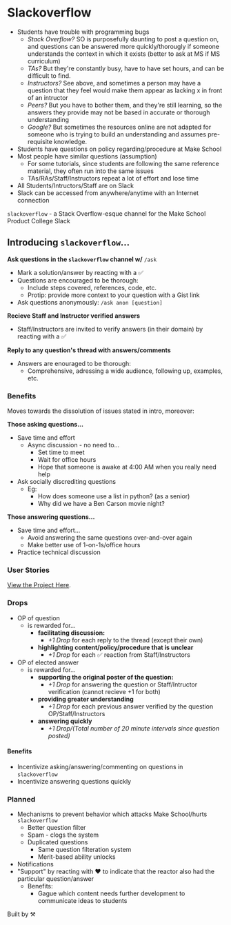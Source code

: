 # Slackoverflow
- Students have trouble with programming bugs
    + *Stack Overflow?* SO is purposefully daunting to post a question on, and
      questions can be answered more quickly/thorougly if someone understands
      the context in which it exists (better to ask at MS if MS curriculum)
    + *TAs?* But they're constantly busy, have to have set hours, and can be 
      difficult to find. 
    + *Instructors?* See above, and sometimes a person may have a question that
      they feel would make them appear as lacking x in front of an intructor
    + *Peers?* But you have to bother them, and they're still learning, so the
      answers they provide may not be based in accurate or thorough 
      understanding
    + *Google?* But sometimes the resources online are not adapted for someone 
      who is trying to build an understanding and assumes pre-requisite 
      knowledge.
- Students have questions on policy regarding/procedure at Make School
- Most people have similar questions (assumption) 
    + For some tutorials, since students are following the same reference
      material, they often run into the same issues
    + TAs/RAs/Staff/Instructors repeat a lot of effort and lose time
- All Students/Intructors/Staff are on Slack
- Slack can be accessed from anywhere/anytime with an Internet connection

`slackoverflow` - a Stack Overflow-esque channel for the Make School Product
College Slack

## Introducing `slackoverflow`...
**Ask questions in the `slackoverflow` channel w/** `/ask`
- Mark a solution/answer by reacting with a ✅
- Questions are encouraged to be thorough:
    + Include steps covered, references, code, etc.
    + Protip: provide more context to your question with a Gist link
- Ask questions anonymously: `/ask anon [question]`

**Recieve Staff and Instructor verified answers**
- Staff/Instructors are invited to verify answers (in their domain) by reacting
  with a ✅

**Reply to any question's thread with answers/comments**
- Answers are enouraged to be thorough:
    + Comprehensive, adressing a wide audience, following up, examples, etc.

### Benefits
Moves towards the dissolution of issues stated in intro, moreover:

**Those asking questions...**
- Save time and effort
    + Async discussion - no need to... 
        * Set time to meet
        * Wait for office hours
        * Hope that someone is awake at 4:00 AM when you really need help
- Ask socially discrediting questions
    + Eg:
        * How does someone use a list in python? (as a senior)
        * Why did we have a Ben Carson movie night?

**Those answering questions...**
- Save time and effort...
    + Avoid answering the same questions over-and-over again
    + Make better use of 1-on-1s/office hours
- Practice technical discussion 

### User Stories
[View the Project Here](https://github.com/orgs/archproj/projects/5).

### Drops
- OP of question 
    + is rewarded for... 
        * **facilitating discussion:**
            - _+1 Drop_ for each reply to the thread (except their own)
        * **highlighting content/policy/procedure that is unclear**
            - _+1 Drop_ for each ✅ reaction from Staff/Instructors
- OP of elected answer
    + is rewarded for... 
        * **supporting the original poster of the question:**        
            - _+1 Drop_ for answering the question or Staff/Intructor 
              verification (cannot recieve +1 for both)
        * **providing greater understanding**
            - _+1 Drop_ for each previous answer verified by the question 
              OP/Staff/Instructors
        * **answering quickly**
            - _+1 Drop/(Total number of 20 minute intervals since question 
              posted)_

#### Benefits
- Incentivize asking/answering/commenting on questions in `slackoverflow`
- Incentivize answering questions quickly

### Planned
- Mechanisms to prevent behavior which attacks Make School/hurts `slackoverflow`
    + Better question filter
    + Spam - clogs the system
    + Duplicated questions
        * Same question filteration system
        * Merit-based ability unlocks
- Notifications
- "Support" by reacting with ❤️ to indicate that the reactor also had the 
  particular question/answer
    + Benefits:
        * Gague which content needs further development to communicate ideas to 
          students


Built by ⚒
